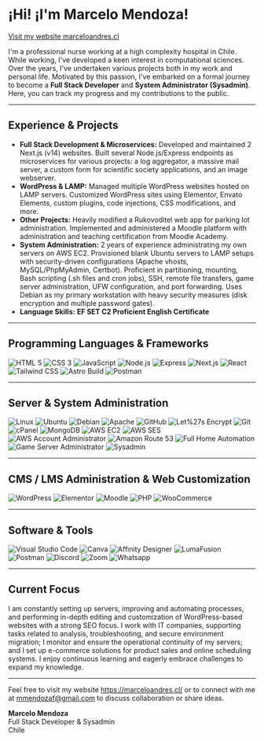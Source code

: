 # ¡Hi! ¡I'm Marcelo Mendoza!

[Visit my website marceloandres.cl](https://marceloandres.cl/)

I'm a professional nurse working at a high complexity hospital in Chile. While working, I've developed a keen interest in computational sciences. Over the years, I've undertaken various projects both in my work and personal life. Motivated by this passion, I've embarked on a formal journey to become a **Full Stack Developer** and **System Administrator (Sysadmin)**. Here, you can track my progress and my contributions to the public.

---

## Experience & Projects

- **Full Stack Development & Microservices:** Developed and maintained 2 Next.js (v14) websites. Built several Node.js/Express endpoints as microservices for various projects: a log aggregator, a massive mail server, a custom form for scientific society applications, and an image webserver.
- **WordPress & LAMP:** Managed multiple WordPress websites hosted on LAMP servers. Customized WordPress sites using Elementor, Envato Elements, custom plugins, code injections, CSS modifications, and more.
- **Other Projects:** Heavily modified a Rukovoditel web app for parking lot administration. Implemented and administered a Moodle platform with administration and teaching certification from Moodle Academy.
- **System Administration:** 2 years of experience administrating my own servers on AWS EC2. Provisioned blank Ubuntu servers to LAMP setups with security-driven configurations (Apache vhosts, MySQL/PhpMyAdmin, Certbot). Proficient in partitioning, mounting, Bash scripting (.sh files and cron jobs), SSH, remote file transfers, game server administration, UFW configuration, and port forwarding. Uses Debian as my primary workstation with heavy security measures (disk encryption and multiple password gates).
- **Language Skills:** **EF SET C2 Proficient English Certificate**

---

## Programming Languages & Frameworks

![HTML 5](https://img.shields.io/badge/HTML5-%20-%23E34F26?style=for-the-badge&logo=html5&logoColor=%23E34F26&labelColor=%231c2128) ![CSS 3](https://img.shields.io/badge/CSS3-%20-%231572B6?style=for-the-badge&logo=css3&logoColor=%231572B6&labelColor=%231c2128) ![JavaScript](https://img.shields.io/badge/JavaScript-%20-%23F7DF1E?style=for-the-badge&logo=javascript&logoColor=%23F7DF1E&labelColor=%231c2128) ![Node.js](https://img.shields.io/badge/Node.js-%20-%2343853D?style=for-the-badge&logo=node.js&logoColor=%2343853D&labelColor=%231c2128) ![Express](https://img.shields.io/badge/Express-%20-%23000000?style=for-the-badge&logo=express&logoColor=%23000000&labelColor=%231c2128) ![Next.js](https://img.shields.io/badge/Next.js-%20-%23000000?style=for-the-badge&logo=next.js&logoColor=%23000000&labelColor=%231c2128) ![React](https://img.shields.io/badge/React-%20-%2361DAFB?style=for-the-badge&logo=react&logoColor=%2361DAFB&labelColor=%231c2128) ![Tailwind CSS](https://img.shields.io/badge/Tailwind%20CSS-%20-%2306B6D4?style=for-the-badge&logo=tailwind-css&logoColor=%2306B6D4&labelColor=%231c2128) ![Astro Build](https://img.shields.io/badge/Astro%20Build-%20-%23000000?style=for-the-badge&logo=astro&logoColor=%23000000&labelColor=%231c2128) ![Postman](https://img.shields.io/badge/Postman-%20-%23FF6C37?style=for-the-badge&logo=postman&logoColor=%23FF6C37&labelColor=%231c2128)

---

## Server & System Administration

![Linux](https://img.shields.io/badge/Linux-%20-%23FCC624?style=for-the-badge&logo=linux&logoColor=%23FCC624&labelColor=%231c2128) ![Ubuntu](https://img.shields.io/badge/Ubuntu-%20-%23E95420?style=for-the-badge&logo=ubuntu&logoColor=%23E95420&labelColor=%231c2128) ![Debian](https://img.shields.io/badge/Debian-%20-%23D70A53?style=for-the-badge&logo=debian&logoColor=%23D70A53&labelColor=%231c2128) ![Apache](https://img.shields.io/badge/Apache-%20-%23D22128?style=for-the-badge&logo=apache&logoColor=%23D22128&labelColor=%231c2128) ![GitHub](https://img.shields.io/badge/GitHub-%20-%23181717?style=for-the-badge&logo=github&logoColor=%23181717&labelColor=%231c2128) ![Let%27s Encrypt](https://img.shields.io/badge/Let%27s%20Encrypt-%20-%23003A70?style=for-the-badge&logo=letsencrypt&logoColor=%23003A70&labelColor=%231c2128) ![Git](https://img.shields.io/badge/Git-%20-%23F05032?style=for-the-badge&logo=git&logoColor=%23F05032&labelColor=%231c2128) ![cPanel](https://img.shields.io/badge/cPanel-%20-%23FF6C2C?style=for-the-badge&logo=cpanel&logoColor=%23FF6C2C&labelColor=%231c2128) ![MongoDB](https://img.shields.io/badge/MongoDB-%20-%2347A248?style=for-the-badge&logo=mongodb&logoColor=%2347A248&labelColor=%231c2128) ![AWS EC2](https://img.shields.io/badge/AWS%20EC2-%20-%23FF9900?style=for-the-badge&logo=amazonec2&logoColor=%23FF9900&labelColor=%231c2128) ![AWS SES](https://img.shields.io/badge/AWS%20SES-%20-%23FF9900?style=for-the-badge&logo=amazonses&logoColor=%23FF9900&labelColor=%231c2128) ![AWS Account Administrator](https://img.shields.io/badge/AWS%20Admin-%20-%23FF9900?style=for-the-badge&logo=amazonaws&logoColor=%23FF9900&labelColor=%231c2128) ![Amazon Route 53](https://img.shields.io/badge/Route%2053-AWS-%231BABD7?style=for-the-badge&logo=amazonroute53&logoColor=%231BABD7&labelColor=%231c2128) ![Full Home Automation](https://img.shields.io/badge/Home%20Automation-%20-%235A6AB1?style=for-the-badge&logo=googlehome&logoColor=%235A6AB1&labelColor=%231c2128) ![Game Server Administrator](https://img.shields.io/badge/Game%20Server-%20Admin-%23000000?style=for-the-badge&logo=games&logoColor=%23000000&labelColor=%231c2128) ![Sysadmin](https://img.shields.io/badge/Sysadmin-%20-%23000000?style=for-the-badge&logo=linux&logoColor=%23000000&labelColor=%231c2128)

---

## CMS / LMS Administration & Web Customization

![WordPress](https://img.shields.io/badge/WordPress-%20-%2321759B?style=for-the-badge&logo=wordpress&logoColor=%2321759B&labelColor=%231c2128) ![Elementor](https://img.shields.io/badge/Elementor-%20-%237A65C1?style=for-the-badge&logo=elementor&logoColor=%237A65C1&labelColor=%231c2128) ![Moodle](https://img.shields.io/badge/Moodle-%20-%23f7634d?style=for-the-badge&logo=moodle&logoColor=%2321759B&labelColor=%231c2128) ![PHP](https://img.shields.io/badge/PHP-%20-%23777BB4?style=for-the-badge&logo=php&logoColor=%23777BB4&labelColor=%231c2128) ![WooCommerce](https://img.shields.io/badge/WooCommerce-%20-%2300599C?style=for-the-badge&logo=woocommerce&logoColor=%23fff&labelColor=%231c2128)

---

## Software & Tools

![Visual Studio Code](https://img.shields.io/badge/Visual%20Studio%20Code-%20-%23007ACC?style=for-the-badge&logo=visualstudiocode&logoColor=%23007ACC&labelColor=%231c2128) ![Canva](https://img.shields.io/badge/Canva-%20-%2300C4CC?style=for-the-badge&logo=canva&logoColor=%2300C4CC&labelColor=%231c2128) ![Affinity Designer](https://img.shields.io/badge/Affinity%20Designer-%20-%231B72BE?style=for-the-badge&logo=affinitydesigner&logoColor=%231B72BE&labelColor=%231c2128) ![LumaFusion](https://img.shields.io/badge/LumaFusion-%20-%2319164a?style=for-the-badge&logo=loom&logoColor=%2319164a&labelColor=%231c2128) ![Postman](https://img.shields.io/badge/Postman-%20-%23FF6C37?style=for-the-badge&logo=postman&logoColor=%23FF6C37&labelColor=%231c2128) ![Discord](https://img.shields.io/badge/Discord-%20-%235865F2?style=for-the-badge&logo=discord&logoColor=%235865F2&labelColor=%231c2128) ![Zoom](https://img.shields.io/badge/Zoom-%20-%232D8CFF?style=for-the-badge&logo=zoom&logoColor=%232D8CFF&labelColor=%231c2128) ![Whatsapp](https://img.shields.io/badge/Whatsapp-%20-%2325D366?style=for-the-badge&logo=whatsapp&logoColor=%2325D366&labelColor=%231c2128)

---

## Current Focus

I am constantly setting up servers, improving and automating processes, and performing in-depth editing and customization of WordPress-based websites with a strong SEO focus. I work with IT companies, supporting tasks related to analysis, troubleshooting, and secure environment migration; I monitor and ensure the operational continuity of my servers; and I set up e-commerce solutions for product sales and online scheduling systems. I enjoy continuous learning and eagerly embrace challenges to expand my knowledge.

---

Feel free to visit my website https://marceloandres.cl/ or to connect with me at [mmendozaf@gmail.com](mailto:mmendozaf@gmail.com) to discuss collaboration or share ideas.

**Marcelo Mendoza**  
Full Stack Developer & Sysadmin  
Chile
